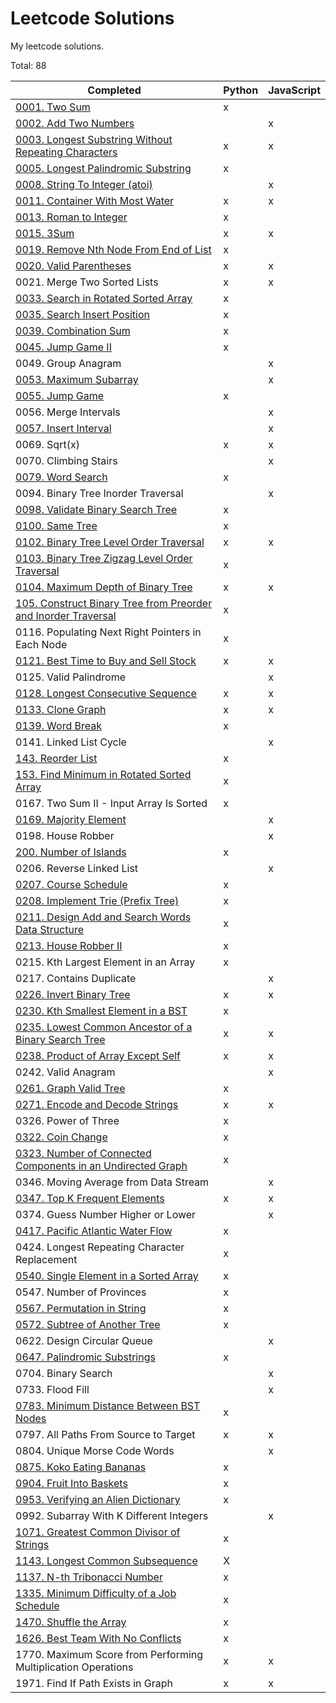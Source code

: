 # Leetcode Solutions

My leetcode solutions.

Total: 88

| Completed                                                                                                                                                  | Python | JavaScript |
| ---------------------------------------------------------------------------------------------------------------------------------------------------------- | ------ | ---------- |
| [0001. Two Sum](https://leetcode.com/problems/two-sum/)                                                                                                    | x      |            |
| [0002. Add Two Numbers](https://leetcode.com/problems/add-two-numbers/)                                                                                    |        | x          |
| [0003. Longest Substring Without Repeating Characters](https://leetcode.com/problems/longest-substring-without-repeating-characters/)                      | x      | x          |
| [0005. Longest Palindromic Substring](https://leetcode.com/problems/longest-palindromic-substring/)                                                        | x      |            |
| [0008. String To Integer (atoi)](https://leetcode.com/problems/string-to-integer-atoi/)                                                                    |        | x          |
| [0011. Container With Most Water](https://leetcode.com/problems/container-with-most-water/)                                                                | x      | x          |
| [0013. Roman to Integer](https://leetcode.com/problems/roman-to-integer/)                                                                                  | x      |            |
| [0015. 3Sum](https://leetcode.com/problems/3sum/)                                                                                                          | x      | x          |
| [0019. Remove Nth Node From End of List](https://leetcode.com/problems/remove-nth-node-from-end-of-list/)                                                  | x      |            |
| [0020. Valid Parentheses](https://leetcode.com/problems/valid-parentheses/)                                                                                | x      | x          |
| 0021. Merge Two Sorted Lists                                                                                                                               | x      | x          |
| [0033. Search in Rotated Sorted Array](https://leetcode.com/problems/search-in-rotated-sorted-array/)                                                      | x      |            |
| [0035. Search Insert Position](https://leetcode.com/problems/search-insert-position/)                                                                      | x      |            |
| [0039. Combination Sum](https://leetcode.com/problems/combination-sum/)                                                                                    | x      |            |
| [0045. Jump Game II](https://leetcode.com/problems/jump-game-ii/)                                                                                          | x      |            |
| 0049. Group Anagram                                                                                                                                        |        | x          |
| [0053. Maximum Subarray](https://leetcode.com/problems/maximum-subarray/)                                                                                  |        | x          |
| [0055. Jump Game](https://leetcode.com/problems/jump-game/)                                                                                                | x      |            |
| 0056. Merge Intervals                                                                                                                                      |        | x          |
| [0057. Insert Interval](https://leetcode.com/problems/insert-interval/)                                                                                    |        | x          |
| 0069. Sqrt(x)                                                                                                                                              | x      | x          |
| 0070. Climbing Stairs                                                                                                                                      |        | x          |
| [0079. Word Search](https://leetcode.com/problems/word-search/)                                                                                            | x      |            |
| 0094. Binary Tree Inorder Traversal                                                                                                                        |        | x          |
| [0098. Validate Binary Search Tree](https://leetcode.com/problems/validate-binary-search-tree/)                                                            | x      |            |
| [0100. Same Tree](https://leetcode.com/problems/same-tree/)                                                                                                | x      |            |
| [0102. Binary Tree Level Order Traversal](https://leetcode.com/problems/binary-tree-level-order-traversal/)                                                | x      | x          |
| [0103. Binary Tree Zigzag Level Order Traversal](https://leetcode.com/problems/binary-tree-zigzag-level-order-traversal/)                                  | x      |            |
| [0104. Maximum Depth of Binary Tree](https://leetcode.com/problems/maximum-depth-of-binary-tree/)                                                          | x      | x          |
| [105. Construct Binary Tree from Preorder and Inorder Traversal](https://leetcode.com/problems/construct-binary-tree-from-preorder-and-inorder-traversal/) | x      |            |
| 0116. Populating Next Right Pointers in Each Node                                                                                                          | x      |            |
| [0121. Best Time to Buy and Sell Stock](https://leetcode.com/problems/best-time-to-buy-and-sell-stock/)                                                    | x      | x          |
| 0125. Valid Palindrome                                                                                                                                     |        | x          |
| [0128. Longest Consecutive Sequence](https://leetcode.com/problems/longest-consecutive-sequence/)                                                          | x      | x          |
| [0133. Clone Graph](https://leetcode.com/problems/clone-graph/solution/)                                                                                   | x      | x          |
| [0139. Word Break](https://leetcode.com/problems/word-break/)                                                                                              | x      |            |
| 0141. Linked List Cycle                                                                                                                                    |        | x          |
| [143. Reorder List](https://leetcode.com/problems/reorder-list/)                                                                                           | x      |            |
| [153. Find Minimum in Rotated Sorted Array](https://leetcode.com/problems/find-minimum-in-rotated-sorted-array/)                                           | x      |            |
| 0167. Two Sum II - Input Array Is Sorted                                                                                                                   | x      |            |
| [0169. Majority Element](https://leetcode.com/problems/majority-element/)                                                                                  |        | x          |
| 0198. House Robber                                                                                                                                         |        | x          |
| [200. Number of Islands](https://leetcode.com/problems/number-of-islands/)                                                                                 | x      |            |
| 0206. Reverse Linked List                                                                                                                                  |        | x          |
| [0207. Course Schedule](https://leetcode.com/problems/course-schedule/)                                                                                    | x      |            |
| [0208. Implement Trie (Prefix Tree)](https://leetcode.com/problems/implement-trie-prefix-tree/)                                                            | x      |            |
| [0211. Design Add and Search Words Data Structure](https://leetcode.com/problems/design-add-and-search-words-data-structure/)                              | x      |            |
| [0213. House Robber II](https://leetcode.com/problems/house-robber-ii/)                                                                                    | x      |            |
| 0215. Kth Largest Element in an Array                                                                                                                      | x      |            |
| 0217. Contains Duplicate                                                                                                                                   |        | x          |
| [0226. Invert Binary Tree](https://leetcode.com/problems/invert-binary-tree/)                                                                              | x      | x          |
| [0230. Kth Smallest Element in a BST](https://leetcode.com/problems/kth-smallest-element-in-a-bst/)                                                        | x      |            |
| [0235. Lowest Common Ancestor of a Binary Search Tree](https://leetcode.com/problems/lowest-common-ancestor-of-a-binary-search-tree/)                      | x      | x          |
| [0238. Product of Array Except Self](https://leetcode.com/problems/product-of-array-except-self/)                                                          | x      | x          |
| 0242. Valid Anagram                                                                                                                                        |        | x          |
| [0261. Graph Valid Tree](https://leetcode.com/problems/graph-valid-tree/)                                                                                  | x      |            |
| [0271. Encode and Decode Strings](https://leetcode.com/problems/encode-and-decode-strings/)                                                                | x      | x          |
| 0326. Power of Three                                                                                                                                       | x      |            |
| [0322. Coin Change](https://leetcode.com/problems/coin-change)                                                                                             | x      |            |
| [0323. Number of Connected Components in an Undirected Graph](https://leetcode.com/problems/number-of-connected-components-in-an-undirected-graph/)        | x      |            |
| 0346. Moving Average from Data Stream                                                                                                                      |        | x          |
| [0347. Top K Frequent Elements](https://leetcode.com/problems/top-k-frequent-elements/)                                                                    | x      | x          |
| 0374. Guess Number Higher or Lower                                                                                                                         |        | x          |
| [0417. Pacific Atlantic Water Flow](https://www.youtube.com/watch?v=s-VkcjHqkGI)                                                                           | x      |            |
| 0424. Longest Repeating Character Replacement                                                                                                              | x      |            |
| [0540. Single Element in a Sorted Array](https://leetcode.com/problems/single-element-in-a-sorted-array/)                                                  | x      |            |
| 0547. Number of Provinces                                                                                                                                  | x      |            |
| [0567. Permutation in String](https://leetcode.com/problems/permutation-in-string/)                                                                        | x      |            |
| [0572. Subtree of Another Tree](https://leetcode.com/problems/subtree-of-another-tree/)                                                                    | x      |            |
| 0622. Design Circular Queue                                                                                                                                |        | x          |
| [0647. Palindromic Substrings](https://leetcode.com/problems/palindromic-substrings/)                                                                      | x      |            |
| 0704. Binary Search                                                                                                                                        |        | x          |
| 0733. Flood Fill                                                                                                                                           |        | x          |
| [0783. Minimum Distance Between BST Nodes](https://leetcode.com/problems/minimum-distance-between-bst-nodes/)                                              | x      |            |
| 0797. All Paths From Source to Target                                                                                                                      | x      | x          |
| 0804. Unique Morse Code Words                                                                                                                              |        | x          |
| [0875. Koko Eating Bananas](https://leetcode.com/problems/koko-eating-bananas/)                                                                            | x      |            |
| [0904. Fruit Into Baskets](https://leetcode.com/problems/fruit-into-baskets/)                                                                              | x      |            |
| [0953. Verifying an Alien Dictionary](https://leetcode.com/problems/verifying-an-alien-dictionary/)                                                        | x      |            |
| 0992. Subarray With K Different Integers                                                                                                                   |        | x          |
| [1071. Greatest Common Divisor of Strings](https://leetcode.com/problems/greatest-common-divisor-of-strings/)                                              | x      |            |
| [1143. Longest Common Subsequence](https://leetcode.com/problems/longest-common-subsequence/)                                                              | X      |            |
| [1137. N-th Tribonacci Number](https://leetcode.com/problems/n-th-tribonacci-number/)                                                                      | x      |            |
| [1335. Minimum Difficulty of a Job Schedule](https://leetcode.com/problems/minimum-difficulty-of-a-job-schedule/)                                          | x      |            |
| [1470. Shuffle the Array](https://leetcode.com/problems/shuffle-the-array/)                                                                                | x      |            |
| [1626. Best Team With No Conflicts](https://leetcode.com/problems/best-team-with-no-conflicts/)                                                            | x      |            |
| 1770. Maximum Score from Performing Multiplication Operations                                                                                              | x      | x          |
| 1971. Find If Path Exists in Graph                                                                                                                         | x      | x          |
